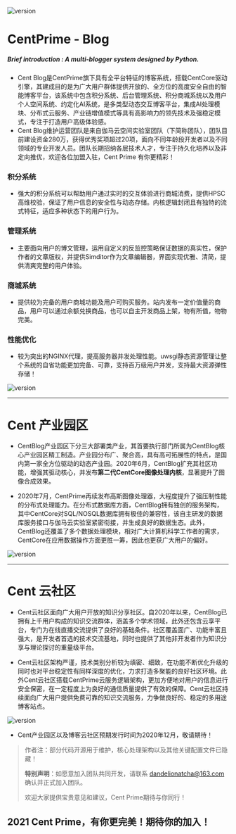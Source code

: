 ![version](http://m.qpic.cn/psc?/V14FkLhe2GdfHf/ruAMsa53pVQWN7FLK88i5heoCmoeY0BFJSnGoT.B7O.uZI*qiN2ab67YyaOyqvplDKTWWFG3FAD7S2vmW9AC6pbiQzF*a.jAs0EImXXftLg!/b&bo=HAYyAwAAAAADBwk!&rf=viewer_4)

# CentPrime - Blog

##### 		**Brief introduction** : A multi-blogger system designed by Python.

* Cent Blog是CentPrime旗下具有全平台特征的博客系统，搭载CentCore驱动引擎，其建成目的是为广大用户群体提供开放的、全方位的高度安全自由的智能博客平台，该系统中包含积分系统、后台管理系统、积分商城系统以及用户个人空间系统、约定化AI系统，是多类型动态交互博客平台，集成AI处理模块、分布式云服务、产业链增值模式等具有高影响力的领先技术及强稳定模式，专注于打造用户高级体验感。
*  Cent Blog维护运营团队是来自伽马云空间实验室团队（下简称团队），团队目前建设资金280万，获得优秀奖项超过20项，面向不同年龄段开发者以及不同领域的专业开发人员。团队长期招纳各层技术人才，专注于持久化培养以及非定向推优，欢迎各位加盟入驻，Cent Prime 有你更精彩！

### 积分系统

* 强大的积分系统可以帮助用户通过实时的交互体验进行商城消费，提供HPSC高维校验，保证了用户信息的安全性与动态存储。内核逻辑封闭且有独特的流式特征，适应多种状态下的用户行为。

### 管理系统

* 主要面向用户的博文管理，运用自定义的反监控策略保证数据的真实性，保护作者的文章版权，并提供Simditor作为文章编辑器，界面实现优雅、清简，提供清爽完整的用户体验。

### 商城系统

* 提供较为完备的用户商城功能及用户可购买服务。站内发布一定价值量的商品，用户可以通过余额兑换商品，也可以自主开发商品上架，物有所值，物物完美。

### 性能优化

* 较为突出的NGINX代理，提高服务器并发处理性能。uwsgi静态资源管理让整个系统的自省功能更加完备、可靠，支持百万级用户并发，支持最大资源弹性存储！

![version](http://m.qpic.cn/psc?/V14FkLhe2GdfHf/ruAMsa53pVQWN7FLK88i5lS4r2e2By40EMRkbp8bvsKZ*6aObJjCU53wbLORoBGi83OAYz8.y20rNwTL28WTVaCFYdyHeHxtrsytO18NSGY!/b&bo=xws4BAAAAAADB9I!&rf=viewer_4)

---

# Cent 产业园区

* CentBlog产业园区下分三大部署类产业，其首要执行部门所属为CentBlog核心产业园区精工制造。产业园分布广、聚合高，具有高可拓展性的特点，是国内第一家全方位驱动的动态产业园。2020年6月，CentBlog扩充其社区功能，增强其驱动核心，并发布<strong>第二代CentCore图像处理内核</strong>，显著提升了图像合成效果。

* 2020年7月，CentPrime再续发布高斯图像处理器，大程度提升了强压制性能的分布式处理能力。在分布式数据库方面，CentBlog拥有独创的服务架构，其中CentCore对SQL/NOSQL数据库拥有极佳的兼容性，该自主研发的数据库服务接口与伽马云实验室紧密衔接，并生成良好的数据生态。此外，CentBlog还覆盖了多个数据处理模块，相对广大计算机科学工作者的需求，CentCore在应用数据操作方面更胜一筹，因此也更获广大用户的偏好。

![version](http://m.qpic.cn/psc?/V14FkLhe2GdfHf/45NBuzDIW489QBoVep5mccyn.deORlrnZ6FXBLmLgeW3WyTbebJ8NOrgnb6UpFtpxKnfsBBGcdfB6tntBsCZWJUakkiPDYZ1OJQsbfriT94!/b&bo=rgY4BAAAAAADV.Y!&rf=viewer_4)

---

# Cent 云社区

* Cent云社区面向广大用户开放的知识分享社区。自2020年以来，CentBlog已拥有上千用户构成的知识交流群体，涵盖多个学术领域，此外还包含云享平台，专门为在线直播交流提供了良好的基础条件。社区覆盖面广、功能丰富且强大，是开发者首选的技术交流基地，同时也提供了其他非开发者作为知识分享与理论探讨的重量级平台。

* Cent云社区架构严谨，技术类别分析较为缜密、细致，在功能不断优化升级的同时也对平台稳定性有同样深度的优化，力求打造多聚能的良好社区环境。此外Cent云社区搭载CentPrime云服务逻辑架构，更加方便地对用户的信息进行安全保密，在一定程度上为良好的通信质量提供了有效的保障。Cent云社区持续面向广大用户提供免费可靠的知识交流服务，力争做良好的、稳定的多用途博客站点。

![version](http://m.qpic.cn/psc?/V14FkLhe2GdfHf/45NBuzDIW489QBoVep5mcYTm8hYuF.ZBhPT*kFMnAyK3VY9uWn*vunKKTJZ4OksP4.KFpy7GQdVcVcsFWiYQJdX0HiK7fWVHoT.p.TeUius!/b&bo=QAg4BAAAAAADZzY!&rf=viewer_4)

* Cent产业园区以及博客云社区预期发行时间为2020年12月，敬请期待！

> 作者注：部分代码开源用于维护，核心处理架构以及其他关键配置文件已隐藏！
>
> **特别声明**：如愿意加入团队共同开发，请联系 dandelionatcha@163.com 确认并正式加入团队。
>
> 欢迎大家提供宝贵意见和建议，Cent Prime期待与你同行！



##                                       2021	Cent Prime，有你更完美！期待你的加入！


